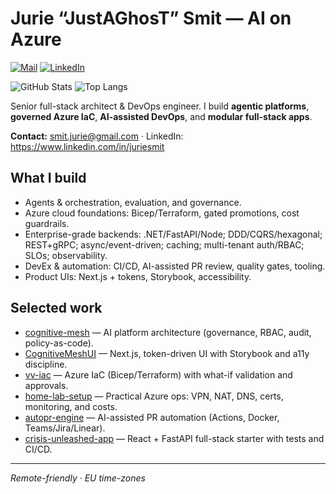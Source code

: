 # Jurie “JustAGhosT” Smit — AI on Azure

[![Mail](https://img.shields.io/badge/email-smit.jurie%40gmail.com-blue)](mailto:smit.jurie@gmail.com)
[![LinkedIn](https://img.shields.io/badge/linkedin-justaghost-informational)](https://www.linkedin.com/in/your-handle)

![GitHub Stats](https://github-readme-stats.vercel.app/api?username=JustAGhosT&show_icons=true)
![Top Langs](https://github-readme-stats.vercel.app/api/top-langs/?username=JustAGhosT&layout=compact)

Senior full-stack architect & DevOps engineer. I build **agentic platforms**,
**governed Azure IaC**, **AI-assisted DevOps**, and **modular full-stack apps**.

**Contact:** smit.jurie@gmail.com · LinkedIn: https://www.linkedin.com/in/juriesmit

## What I build
- Agents & orchestration, evaluation, and governance.
- Azure cloud foundations: Bicep/Terraform, gated promotions, cost guardrails.
- Enterprise-grade backends: .NET/FastAPI/Node; DDD/CQRS/hexagonal; REST+gRPC;
  async/event-driven; caching; multi-tenant auth/RBAC; SLOs; observability.
- DevEx & automation: CI/CD, AI-assisted PR review, quality gates, tooling.
- Product UIs: Next.js + tokens, Storybook, accessibility.

## Selected work
- [cognitive-mesh](https://github.com/JustAGhosT/cognitive-mesh) —
  AI platform architecture (governance, RBAC, audit, policy-as-code).
- [CognitiveMeshUI](https://github.com/JustAGhosT/CognitiveMeshUI) —
  Next.js, token-driven UI with Storybook and a11y discipline.
- [vv-iac](https://github.com/JustAGhosT/vv-iac) —
  Azure IaC (Bicep/Terraform) with what-if validation and approvals.
- [home-lab-setup](https://github.com/JustAGhosT/home-lab-setup) —
  Practical Azure ops: VPN, NAT, DNS, certs, monitoring, and costs.
- [autopr-engine](https://github.com/JustAGhosT/autopr-engine) —
  AI-assisted PR automation (Actions, Docker, Teams/Jira/Linear).
- [crisis-unleashed-app](https://github.com/JustAGhosT/crisis-unleashed-app) —
  React + FastAPI full-stack starter with tests and CI/CD.

---
*Remote-friendly · EU time-zones*
